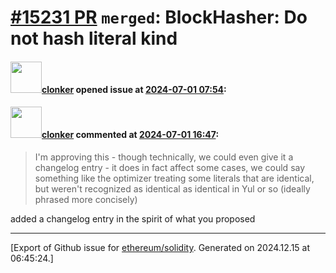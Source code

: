 # [\#15231 PR](https://github.com/ethereum/solidity/pull/15231) `merged`: BlockHasher: Do not hash literal kind

#### <img src="https://avatars.githubusercontent.com/u/1685266?v=4" width="50">[clonker](https://github.com/clonker) opened issue at [2024-07-01 07:54](https://github.com/ethereum/solidity/pull/15231):



#### <img src="https://avatars.githubusercontent.com/u/1685266?v=4" width="50">[clonker](https://github.com/clonker) commented at [2024-07-01 16:47](https://github.com/ethereum/solidity/pull/15231#issuecomment-2200613805):

> I'm approving this - though technically, we could even give it a changelog entry - it does in fact affect some cases, we could say something like the optimizer treating some literals that are identical, but weren't recognized as identical as identical in Yul or so (ideally phrased more concisely)

added a changelog entry in the spirit of what you proposed


-------------------------------------------------------------------------------



[Export of Github issue for [ethereum/solidity](https://github.com/ethereum/solidity). Generated on 2024.12.15 at 06:45:24.]
